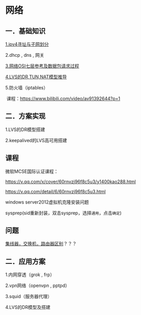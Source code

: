 # 网络

## 一．基础知识

[1.ipv4寻址与子网划分](ipv4-subNetwork.md)

2.dhcp , dns , 网关

[3.网络OSI七层参考及数据包请求过程](osi-proccess.md)

[4.LVS的DR,TUN,NAT模型推导](lvs-dr-tun-nat.md)

5.防火墙（iptables）

​		课程：https://www.bilibili.com/video/av91392644?p=1

## 二．方案实现

1.LVS的DR模型搭建

2.keepalived的LVS高可用搭建

## 课程

微软MCSE国际认证课程：

https://v.qq.com/x/cover/60rnvzj96f8c5u3/y1400kao288.html 

https://v.qq.com/detail/6/60rnvzj96f8c5u3.html 

windows server2012虚拟机克隆安装问题 

sysprep(sid重新封装，双击sysprep，选择`通用`，点击`确定`)

## 问题

[集线器，交换机，路由器区别](hub-switch-router.md)？？？

## 二．应用方案

1.内网穿透（grok , frp）

2.vpn网络（openvpn , pptpd）

3.squid（服务器代理）

4.LVS的DR模型及搭建